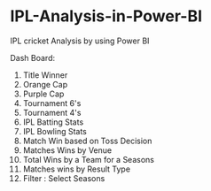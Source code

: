 # IPL-Analysis-in-Power-BI
IPL cricket Analysis by using Power BI

Dash Board:
1. Title Winner
2. Orange Cap
3. Purple Cap
4. Tournament 6's
5. Tournament 4's
6. IPL Batting Stats
7. IPL Bowling Stats
8. Match Win based on Toss Decision
9. Matches Wins by Venue
10. Total Wins by a Team for a Seasons
11. Matches wins by Result Type
12. Filter : Select  Seasons 
